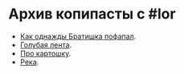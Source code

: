 # Архив копипасты с #lor

* [Как однажды Братишка пофапал](/bratishka/fap.html).
* [Голубая лента](/jew/blue_ribbon.html).
* [Про картошку](/bratishka/potato.html).
* [Река](/bratishka/hueta.html).
